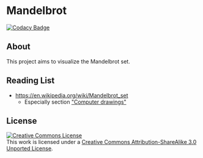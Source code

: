 # Mandelbrot

[![Codacy Badge](https://app.codacy.com/project/badge/Grade/2b6e98c85d12447280f3708d77278cc7)](https://www.codacy.com/manual/larju/Mandelbrot?utm_source=github.com&amp;utm_medium=referral&amp;utm_content=larju/Mandelbrot&amp;utm_campaign=Badge_Grade)

## About
This project aims to visualize the Mandelbrot set.

## Reading List
* https://en.wikipedia.org/wiki/Mandelbrot_set
    * Especially section ["Computer drawings"](https://en.wikipedia.org/wiki/Mandelbrot_set#Computer_drawings)

## License
<a rel="license" href="http://creativecommons.org/licenses/by-sa/3.0/"><img alt="Creative Commons License" style="border-width:0" src="https://i.creativecommons.org/l/by-sa/3.0/88x31.png" /></a><br />This work is licensed under a <a rel="license" href="http://creativecommons.org/licenses/by-sa/3.0/">Creative Commons Attribution-ShareAlike 3.0 Unported License</a>.